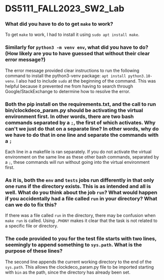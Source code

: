 # DS5111_FALL2023_SW2_Lab

### What did you have to do to get `make` to work?

To get `make` to work, I had to install it using `sudo apt install make`.

### Similarly for `python3 -m venv env`, what did you have to do? (How likely are you to have guessed that without their clear error message?)

The error message provided clear instructions to run the following command to install the python3-venv package: `apt install python3.10-venv`. I also had to include `sudo` at the beginning of the command. This was helpful because it prevented me from having to search through Google/StackExchange to determine how to resolve the error.  

### Both the pip install on the requirements.txt, and the call to run bin/clockdeco\_param.py should be activating the virtual environment first. In other words, there are two bash commands separated by a `;`, the first of which activates. Why can't we just do that on a separate line? In other words, why do we have to do that in one line and separate the commands with a `;`

Each line in a makefile is ran separately. If you do not activate the virtual environment on the same line as these other bash commands, separated by a `;`, these commands will run without going into the virtual environment first.

### As it is, both the `env` and `tests` jobs run differently in that only one runs if the directory exists. This is as intended and all is well. What do you think about the job `run`? What would happen if you accidentally had a file called `run` in your directory? What can we do to fix this?

If there was a file called `run` in the directory, there may be confusion when `make run` is called. Using `.PHONY` makes it clear that the task is not related to a specific file or directory.

### The code provided to you for the test file starts with two lines, seemingly to append something to `sys.path`. What is the purpose of these lines?

The second line appends the current working directory to the end of the `sys.path`. This allows the clockdeco\_param.py file to be imported starting with `bin` as the path, since the directory has already been set.    
